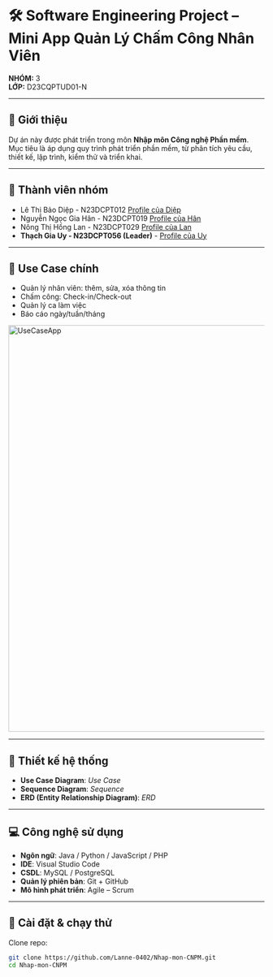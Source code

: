 # 🛠️ Software Engineering Project – Mini App Quản Lý Chấm Công Nhân Viên  
**NHÓM:** 3  
**LỚP:** D23CQPTUD01-N  

---

## 📌 Giới thiệu  
Dự án này được phát triển trong môn **Nhập môn Công nghệ Phần mềm**.  
Mục tiêu là áp dụng quy trình phát triển phần mềm, từ phân tích yêu cầu, thiết kế, lập trình, kiểm thử và triển khai.  

---

## 👥 Thành viên nhóm  
- Lê Thị Bảo Diệp - N23DCPT012  [Profile của Diệp](https://baodiep0501.github.io/Profile/)
- Nguyễn Ngọc Gia Hân - N23DCPT019  [Profile của Hân](https://hanari05.github.io/Han/)
- Nông Thị Hồng Lan - N23DCPT029  [Profile của Lan](https://lanne-0402.github.io/Profile-Lanne/)
- **Thạch Gia Uy - N23DCPT056 (Leader)** - [Profile của Uy](https://gia-uy.github.io/)

---

## 🎯 Use Case chính  
- Quản lý nhân viên: thêm, sửa, xóa thông tin
- Chấm công: Check-in/Check-out
- Quản lý ca làm việc
- Báo cáo ngày/tuần/tháng

<img width="821" height="801" alt="UseCaseApp" src="https://github.com/user-attachments/assets/fb7d599a-f89f-4620-890b-c3bf0b21c531" />

---

## 📐 Thiết kế hệ thống  
- **Use Case Diagram**: *Use Case*  
- **Sequence Diagram**: *Sequence*  
- **ERD (Entity Relationship Diagram)**: *ERD*  

---

## 💻 Công nghệ sử dụng  
- **Ngôn ngữ**: Java / Python / JavaScript / PHP  
- **IDE**: Visual Studio Code  
- **CSDL**: MySQL / PostgreSQL  
- **Quản lý phiên bản**: Git + GitHub  
- **Mô hình phát triển**: Agile – Scrum  

---

## 🚀 Cài đặt & chạy thử  
Clone repo:  
```bash
git clone https://github.com/Lanne-0402/Nhap-mon-CNPM.git
cd Nhap-mon-CNPM
